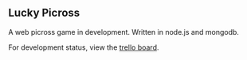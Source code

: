 ## Lucky Picross

A web picross game in development. Written in node.js and mongodb.

For development status, view the [trello board](https://trello.com/board/luckypicross/4f2d4a27a17524053d67da9f).